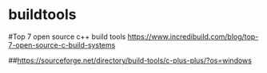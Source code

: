 # buildtools
#Top 7 open source c++ build tools
https://www.incredibuild.com/blog/top-7-open-source-c-build-systems


##https://sourceforge.net/directory/build-tools/c-plus-plus/?os=windows


